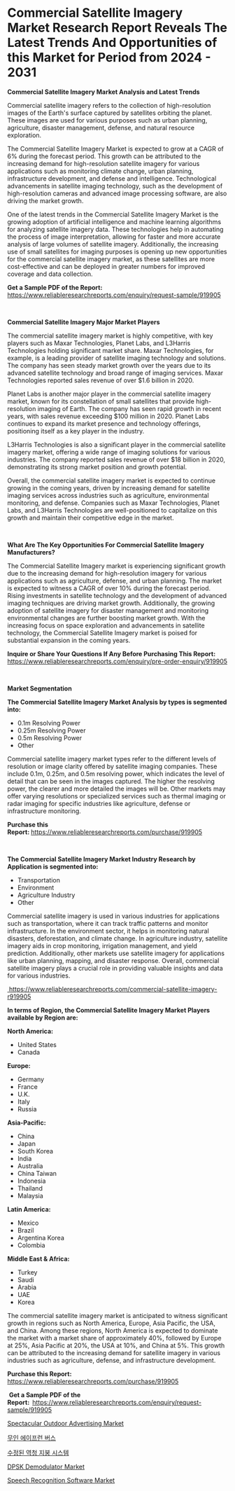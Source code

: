 <p><h1>Commercial Satellite Imagery Market Research Report Reveals The Latest Trends And Opportunities of this Market for Period from 2024 - 2031</h1></p><p><strong>Commercial Satellite Imagery Market Analysis and Latest Trends</strong></p>
<p><p>Commercial satellite imagery refers to the collection of high-resolution images of the Earth's surface captured by satellites orbiting the planet. These images are used for various purposes such as urban planning, agriculture, disaster management, defense, and natural resource exploration.</p><p>The Commercial Satellite Imagery Market is expected to grow at a CAGR of 6% during the forecast period. This growth can be attributed to the increasing demand for high-resolution satellite imagery for various applications such as monitoring climate change, urban planning, infrastructure development, and defense and intelligence. Technological advancements in satellite imaging technology, such as the development of high-resolution cameras and advanced image processing software, are also driving the market growth.</p><p>One of the latest trends in the Commercial Satellite Imagery Market is the growing adoption of artificial intelligence and machine learning algorithms for analyzing satellite imagery data. These technologies help in automating the process of image interpretation, allowing for faster and more accurate analysis of large volumes of satellite imagery. Additionally, the increasing use of small satellites for imaging purposes is opening up new opportunities for the commercial satellite imagery market, as these satellites are more cost-effective and can be deployed in greater numbers for improved coverage and data collection.</p></p>
<p><strong>Get a Sample PDF of the Report:&nbsp;</strong> <a href="https://www.reliableresearchreports.com/enquiry/request-sample/919905">https://www.reliableresearchreports.com/enquiry/request-sample/919905</a></p>
<p>&nbsp;</p>
<p><strong>Commercial Satellite Imagery Major Market Players</strong></p>
<p><p>The commercial satellite imagery market is highly competitive, with key players such as Maxar Technologies, Planet Labs, and L3Harris Technologies holding significant market share. Maxar Technologies, for example, is a leading provider of satellite imaging technology and solutions. The company has seen steady market growth over the years due to its advanced satellite technology and broad range of imaging services. Maxar Technologies reported sales revenue of over $1.6 billion in 2020.</p><p>Planet Labs is another major player in the commercial satellite imagery market, known for its constellation of small satellites that provide high-resolution imaging of Earth. The company has seen rapid growth in recent years, with sales revenue exceeding $100 million in 2020. Planet Labs continues to expand its market presence and technology offerings, positioning itself as a key player in the industry.</p><p>L3Harris Technologies is also a significant player in the commercial satellite imagery market, offering a wide range of imaging solutions for various industries. The company reported sales revenue of over $18 billion in 2020, demonstrating its strong market position and growth potential.</p><p>Overall, the commercial satellite imagery market is expected to continue growing in the coming years, driven by increasing demand for satellite imaging services across industries such as agriculture, environmental monitoring, and defense. Companies such as Maxar Technologies, Planet Labs, and L3Harris Technologies are well-positioned to capitalize on this growth and maintain their competitive edge in the market.</p></p>
<p>&nbsp;</p>
<p><strong>What Are The Key Opportunities For Commercial Satellite Imagery Manufacturers?</strong></p>
<p><p>The Commercial Satellite Imagery market is experiencing significant growth due to the increasing demand for high-resolution imagery for various applications such as agriculture, defense, and urban planning. The market is expected to witness a CAGR of over 10% during the forecast period. Rising investments in satellite technology and the development of advanced imaging techniques are driving market growth. Additionally, the growing adoption of satellite imagery for disaster management and monitoring environmental changes are further boosting market growth. With the increasing focus on space exploration and advancements in satellite technology, the Commercial Satellite Imagery market is poised for substantial expansion in the coming years.</p></p>
<p><strong>Inquire or Share Your Questions If Any Before Purchasing This Report:</strong> <a href="https://www.reliableresearchreports.com/enquiry/pre-order-enquiry/919905">https://www.reliableresearchreports.com/enquiry/pre-order-enquiry/919905</a></p>
<p>&nbsp;</p>
<p><strong>Market Segmentation</strong></p>
<p><strong>The Commercial Satellite Imagery Market Analysis by types is segmented into:</strong></p>
<p><ul><li>0.1m Resolving Power</li><li>0.25m Resolving Power</li><li>0.5m Resolving Power</li><li>Other</li></ul></p>
<p><p>Commercial satellite imagery market types refer to the different levels of resolution or image clarity offered by satellite imaging companies. These include 0.1m, 0.25m, and 0.5m resolving power, which indicates the level of detail that can be seen in the images captured. The higher the resolving power, the clearer and more detailed the images will be. Other markets may offer varying resolutions or specialized services such as thermal imaging or radar imaging for specific industries like agriculture, defense or infrastructure monitoring.</p></p>
<p><strong>Purchase this Report:&nbsp;</strong><a href="https://www.reliableresearchreports.com/purchase/919905">https://www.reliableresearchreports.com/purchase/919905</a></p>
<p>&nbsp;</p>
<p><strong>The Commercial Satellite Imagery Market Industry Research by Application is segmented into:</strong></p>
<p><ul><li>Transportation</li><li>Environment</li><li>Agriculture Industry</li><li>Other</li></ul></p>
<p><p>Commercial satellite imagery is used in various industries for applications such as transportation, where it can track traffic patterns and monitor infrastructure. In the environment sector, it helps in monitoring natural disasters, deforestation, and climate change. In agriculture industry, satellite imagery aids in crop monitoring, irrigation management, and yield prediction. Additionally, other markets use satellite imagery for applications like urban planning, mapping, and disaster response. Overall, commercial satellite imagery plays a crucial role in providing valuable insights and data for various industries.</p></p>
<p><a href="https://www.reliableresearchreports.com/commercial-satellite-imagery-r919905">&nbsp;https://www.reliableresearchreports.com/commercial-satellite-imagery-r919905</a></p>
<p><strong>In terms of Region, the Commercial Satellite Imagery Market Players available by Region are:</strong></p>
<p>
    <p> <strong> North America: </strong>
        <ul>
            <li>United States</li>
            <li>Canada</li>
        </ul>
        </p> 
    <p> <strong> Europe: </strong>
        <ul>
            <li>Germany</li>
            <li>France</li>
            <li>U.K.</li>
            <li>Italy</li>
            <li>Russia</li>
        </ul>
        </p> 
    <p> <strong> Asia-Pacific: </strong>
        <ul>
            <li>China</li>
            <li>Japan</li>
            <li>South Korea</li>
            <li>India</li>
            <li>Australia</li>
            <li>China Taiwan</li>
            <li>Indonesia</li>
            <li>Thailand</li>
            <li>Malaysia</li>
        </ul>
        </p> 
    <p> <strong> Latin America: </strong>
        <ul>
            <li>Mexico</li>
            <li>Brazil</li>
            <li>Argentina Korea</li>
            <li>Colombia</li>
        </ul>
        </p> 
    <p> <strong> Middle East & Africa: </strong>
        <ul>
            <li>Turkey</li>
            <li>Saudi</li>
            <li>Arabia</li>
            <li>UAE</li>
            <li>Korea</li>
        </ul>
    </p>
    </p>
<p><p>The commercial satellite imagery market is anticipated to witness significant growth in regions such as North America, Europe, Asia Pacific, the USA, and China. Among these regions, North America is expected to dominate the market with a market share of approximately 40%, followed by Europe at 25%, Asia Pacific at 20%, the USA at 10%, and China at 5%. This growth can be attributed to the increasing demand for satellite imagery in various industries such as agriculture, defense, and infrastructure development.</p></p>
<p><strong>Purchase this Report: </strong><a href="https://www.reliableresearchreports.com/purchase/919905">https://www.reliableresearchreports.com/purchase/919905</a></p>
<p>&nbsp;<strong>Get a Sample PDF of the Report:&nbsp;&nbsp;</strong><a href="https://www.reliableresearchreports.com/enquiry/request-sample/919905">https://www.reliableresearchreports.com/enquiry/request-sample/919905</a></p>
<p><strong></strong></p>
<p><p><a href="https://github.com/hannahforsyth9786/Market-Research-Report-List-1/blob/main/spectacular-outdoor-advertising-market.md">Spectacular Outdoor Advertising Market</a></p><p><a href="https://github.com/muchswr/Market-Research-Report-List-2/blob/main/265653480417.md">무인 에이프런 버스</a></p><p><a href="https://github.com/alpinestartsekian/Market-Research-Report-List-2/blob/main/540330580416.md">수정된 역청 지붕 시스템</a></p><p><a href="https://www.linkedin.com/pulse/dpsk-demodulator-market-report-product-type-tunablepassivesemi-tunable-q8xne?trackingId=3g9v6sRQTAS3nDliJWtdqw%3D%3D">DPSK Demodulator Market</a></p><p><a href="https://github.com/eliyamanson4561/Market-Research-Report-List-1/blob/main/speech-recognition-software-market.md">Speech Recognition Software Market</a></p></p>